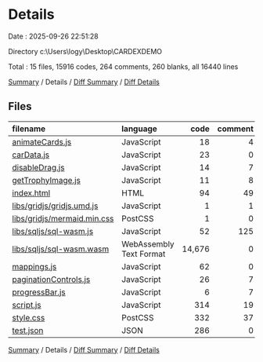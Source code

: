 # Details

Date : 2025-09-26 22:51:28

Directory c:\\Users\\logy\\Desktop\\CARDEXDEMO

Total : 15 files,  15916 codes, 264 comments, 260 blanks, all 16440 lines

[Summary](results.md) / Details / [Diff Summary](diff.md) / [Diff Details](diff-details.md)

## Files
| filename | language | code | comment | blank | total |
| :--- | :--- | ---: | ---: | ---: | ---: |
| [animateCards.js](/animateCards.js) | JavaScript | 18 | 4 | 3 | 25 |
| [carData.js](/carData.js) | JavaScript | 23 | 0 | 2 | 25 |
| [disableDrag.js](/disableDrag.js) | JavaScript | 14 | 7 | 3 | 24 |
| [getTrophyImage.js](/getTrophyImage.js) | JavaScript | 11 | 8 | 3 | 22 |
| [index.html](/index.html) | HTML | 94 | 49 | 4 | 147 |
| [libs/gridjs/gridjs.umd.js](/libs/gridjs/gridjs.umd.js) | JavaScript | 1 | 1 | 1 | 3 |
| [libs/gridjs/mermaid.min.css](/libs/gridjs/mermaid.min.css) | PostCSS | 1 | 0 | 0 | 1 |
| [libs/sqljs/sql-wasm.js](/libs/sqljs/sql-wasm.js) | JavaScript | 52 | 125 | 12 | 189 |
| [libs/sqljs/sql-wasm.wasm](/libs/sqljs/sql-wasm.wasm) | WebAssembly Text Format | 14,676 | 0 | 171 | 14,847 |
| [mappings.js](/mappings.js) | JavaScript | 62 | 0 | 4 | 66 |
| [paginationControls.js](/paginationControls.js) | JavaScript | 26 | 7 | 6 | 39 |
| [progressBar.js](/progressBar.js) | JavaScript | 6 | 7 | 1 | 14 |
| [script.js](/script.js) | JavaScript | 314 | 19 | 45 | 378 |
| [style.css](/style.css) | PostCSS | 332 | 37 | 4 | 373 |
| [test.json](/test.json) | JSON | 286 | 0 | 1 | 287 |

[Summary](results.md) / Details / [Diff Summary](diff.md) / [Diff Details](diff-details.md)